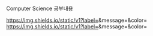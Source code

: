 #

Computer Science 공부내용


https://img.shields.io/static/v1?label=<Computer Architecture>&message=<MESSAGE>&color=<Grean>
https://img.shields.io/static/v1?label=<DB>&message=<MESSAGE>&color=<Red>